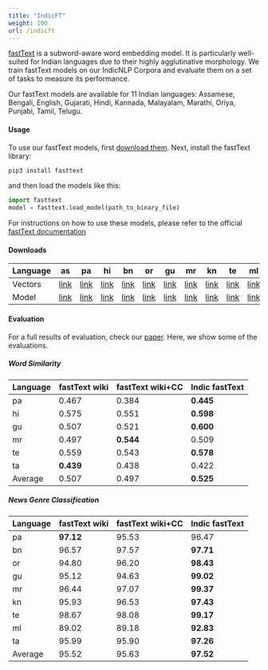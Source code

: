 ```yaml
---
title: "IndicFT"
weight: 100
url: /indicft
---
```



[fastText](https://fasttext.cc/) is a subword-aware word embedding model. It is particularly well-suited for Indian languages due to their highly agglutinative morphology. We train fastText models on our IndicNLP Corpora and evaluate them on a set of tasks to measure its performance.

Our fastText models are available for 11 Indian languages:  Assamese, Bengali, English, Gujarati, Hindi, Kannada, Malayalam, Marathi, Oriya, Punjabi, Tamil, Telugu.


#### Usage

To use our fastText models, first [download them](#downloads). Next, install the fastText library:
```bash
pip3 install fasttext
```

and then load the models like this:

```python
import fasttext
model = fasttext.load_model(path_to_binary_file)
```

For instructions on how to use these models, please refer to the official [fastText documentation](https://fasttext.cc/docs/en/support.html)


#### Downloads

| Language | as | pa | hi | bn | or | gu | mr | kn | te | ml | ta |
| -------- | -- | -- | -- | -- | -- | -- | -- | -- | -- | -- | -- |
| Vectors | [link](https://storage.googleapis.com/ai4bharat-public-indic-nlp-corpora/embedding-v2/indicnlp.ft.as.300.vec) | [link](https://storage.googleapis.com/ai4bharat-public-indic-nlp-corpora/embedding-v2/indicnlp.ft.pa.300.vec) | [link](https://storage.googleapis.com/ai4bharat-public-indic-nlp-corpora/embedding-v2/indicnlp.ft.hi.300.vec) | [link](https://storage.googleapis.com/ai4bharat-public-indic-nlp-corpora/embedding-v2/indicnlp.ft.bn.300.vec) | [link](https://storage.googleapis.com/ai4bharat-public-indic-nlp-corpora/embedding-v2/indicnlp.ft.or.300.vec) | [link](https://storage.googleapis.com/ai4bharat-public-indic-nlp-corpora/embedding-v2/indicnlp.ft.gu.300.vec) | [link](https://storage.googleapis.com/ai4bharat-public-indic-nlp-corpora/embedding-v2/indicnlp.ft.mr.300.vec) | [link](https://storage.googleapis.com/ai4bharat-public-indic-nlp-corpora/embedding-v2/indicnlp.ft.kn.300.vec) | [link](https://storage.googleapis.com/ai4bharat-public-indic-nlp-corpora/embedding-v2/indicnlp.ft.te.300.vec) | [link](https://storage.googleapis.com/ai4bharat-public-indic-nlp-corpora/embedding-v2/indicnlp.ft.ml.300.vec) | [link](https://storage.googleapis.com/ai4bharat-public-indic-nlp-corpora/embedding-v2/indicnlp.ft.ta.300.vec) |
| Model | [link](https://storage.googleapis.com/ai4bharat-public-indic-nlp-corpora/embedding-v2/indicnlp.ft.as.300.bin) | [link](https://storage.googleapis.com/ai4bharat-public-indic-nlp-corpora/embedding-v2/indicnlp.ft.pa.300.bin) | [link](https://storage.googleapis.com/ai4bharat-public-indic-nlp-corpora/embedding-v2/indicnlp.ft.hi.300.bin) | [link](https://storage.googleapis.com/ai4bharat-public-indic-nlp-corpora/embedding-v2/indicnlp.ft.bn.300.bin) | [link](https://storage.googleapis.com/ai4bharat-public-indic-nlp-corpora/embedding-v2/indicnlp.ft.or.300.bin) | [link](https://storage.googleapis.com/ai4bharat-public-indic-nlp-corpora/embedding-v2/indicnlp.ft.gu.300.bin) | [link](https://storage.googleapis.com/ai4bharat-public-indic-nlp-corpora/embedding-v2/indicnlp.ft.mr.300.bin) | [link](https://storage.googleapis.com/ai4bharat-public-indic-nlp-corpora/embedding-v2/indicnlp.ft.kn.300.bin) | [link](https://storage.googleapis.com/ai4bharat-public-indic-nlp-corpora/embedding-v2/indicnlp.ft.te.300.bin) | [link](https://storage.googleapis.com/ai4bharat-public-indic-nlp-corpora/embedding-v2/indicnlp.ft.ml.300.bin) | [link](https://storage.googleapis.com/ai4bharat-public-indic-nlp-corpora/embedding-v2/indicnlp.ft.ta.300.bin) |


#### Evaluation


For a full results of evaluation, check our [paper](https://indicnlp.ai4bharat.org/papers/arxiv2020_indicnlp_corpus.pdf). Here, we show some of the evaluations.


##### Word Similarity


Language | fastText wiki | fastText wiki+CC | Indic fastText
------| -----|-----|----
pa | 0.467 | 0.384 | **0.445**
hi | 0.575 | 0.551 | **0.598**
gu | 0.507 | 0.521 | **0.600**
mr | 0.497 | **0.544** | 0.509 
te | 0.559 | 0.543 | **0.578**
ta | **0.439** | 0.438 | 0.422
Average| 0.507| 0.497| **0.525**


##### News Genre Classification

Language | fastText wiki | fastText wiki+CC | Indic fastText
------| -----|-----|----
pa | **97.12** | 95.53 | 96.47
bn | 96.57 | 97.57 | **97.71**
or | 94.80 | 96.20 | **98.43**
gu | 95.12 | 94.63 | **99.02**
mr | 96.44 | 97.07 | **99.37**
kn | 95.93 | 96.53 | **97.43**
te | 98.67 | 98.08 | **99.17**
ml | 89.02 | 89.18 | **92.83**
ta | 95.99 | 95.90 | **97.26**
Average | 95.52 | 95.63 | **97.52**
